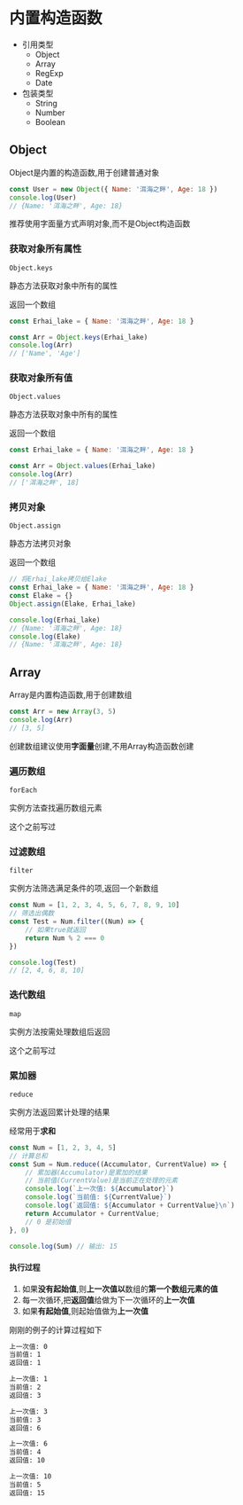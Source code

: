 # 内置构造函数

* 引用类型
    * Object
    * Array
    * RegExp
    * Date
* 包装类型
    * String
    * Number
    * Boolean

## Object

Object是内置的构造函数,用于创建普通对象

```js
const User = new Object({ Name: '洱海之畔', Age: 18 })
console.log(User)
// {Name: '洱海之畔', Age: 18}
```

推荐使用字面量方式声明对象,而不是Object构造函数

### 获取对象所有属性

`Object.keys`

静态方法获取对象中所有的属性

返回一个数组

```js
const Erhai_lake = { Name: '洱海之畔', Age: 18 }

const Arr = Object.keys(Erhai_lake)
console.log(Arr)
// ['Name', 'Age']
```

### 获取对象所有值

`Object.values`

静态方法获取对象中所有的属性

返回一个数组

```js
const Erhai_lake = { Name: '洱海之畔', Age: 18 }

const Arr = Object.values(Erhai_lake)
console.log(Arr)
// ['洱海之畔', 18]
```

### 拷贝对象

`Object.assign`

静态方法拷贝对象

返回一个数组

```js
// 将Erhai_lake拷贝给Elake
const Erhai_lake = { Name: '洱海之畔', Age: 18 }
const Elake = {}
Object.assign(Elake, Erhai_lake)

console.log(Erhai_lake)
// {Name: '洱海之畔', Age: 18}
console.log(Elake)
// {Name: '洱海之畔', Age: 18}
```

## Array

Array是内置构造函数,用于创建数组

```js
const Arr = new Array(3, 5)
console.log(Arr)
// [3, 5]
```

创建数组建议使用**字面量**创建,不用Array构造函数创建

### 遍历数组

`forEach`

实例方法查找遍历数组元素

这个之前写过

### 过滤数组

`filter`

实例方法筛选满足条件的项,返回一个新数组

```js
const Num = [1, 2, 3, 4, 5, 6, 7, 8, 9, 10]
// 筛选出偶数
const Test = Num.filter((Num) => {
    // 如果true就返回
    return Num % 2 === 0
})

console.log(Test)
// [2, 4, 6, 8, 10]
```

### 迭代数组

`map`

实例方法按需处理数组后返回

这个之前写过

### 累加器

`reduce`

实例方法返回累计处理的结果

经常用于**求和**

```js
const Num = [1, 2, 3, 4, 5]
// 计算总和
const Sum = Num.reduce((Accumulator, CurrentValue) => {
    // 累加器(Accumulator)是累加的结果
    // 当前值(CurrentValue)是当前正在处理的元素
    console.log(`上一次值: ${Accumulator}`)
    console.log(`当前值: ${CurrentValue}`)
    console.log(`返回值: ${Accumulator + CurrentValue}\n`)
    return Accumulator + CurrentValue;
    // 0 是初始值
}, 0)

console.log(Sum) // 输出: 15
```

#### 执行过程

1. 如果**没有起始值**,则**上一次值以**数组的**第一个数组元素的值**
2. 每一次循环,把**返回值**给做为下一次循环的**上一次值**
3. 如果**有起始值**,则起始值做为**上一次值**

刚刚的例子的计算过程如下

```markdown
上一次值: 0
当前值: 1
返回值: 1

上一次值: 1
当前值: 2
返回值: 3

上一次值: 3
当前值: 3
返回值: 6

上一次值: 6
当前值: 4
返回值: 10

上一次值: 10
当前值: 5
返回值: 15
```

